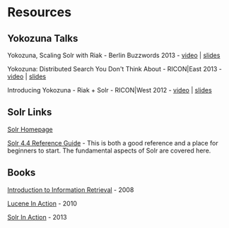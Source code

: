 Resources
=========

Yokozuna Talks
--------------

Yokozuna, Scaling Solr with Riak - Berlin Buzzwords 2013 - [video][bbuzz2013v] | [slides][bbuzz2013s]

Yokozuna: Distributed Search You Don't Think About - RICON|East 2013 - [video][re2013v] | [slides][re2013s]

Introducing Yokozuna - Riak + Solr - RICON|West 2012 - [video][rw2012v] | [slides][rw2012s]

Solr Links
----------

[Solr Homepage][solr-home]

[Solr 4.4 Reference Guide][solr-ref] - This is both a good reference and a place for beginners to start.  The fundamental aspects of Solr are covered here.


Books
-----

[Introduction to Information Retrieval][intro-to-ir] - 2008

[Lucene In Action][lia] - 2010

[Solr In Action][sia] - 2013


[bbuzz2013v]: http://www.youtube.com/watch?v=ETJqu5SmwOc&list=PLq-odUc2x7i8Qg4j2fix-QN6bjup-QYJW&index=12&noredirect=1
[bbuzz2013s]: https://speakerdeck.com/rzezeski/yokozuna-scaling-solr-with-riak

[intro-to-ir]: http://www.amazon.com/Introduction-Information-Retrieval-Christopher-Manning/dp/0521865719/ref=sr_1_sc_1?ie=UTF8&qid=1382015914&sr=8-1-spell&keywords=intorudction+to+information+retrieval

[lia]: http://www.amazon.com/Lucene-Action-Second-Edition-Covers/dp/1933988177/ref=sr_1_7?ie=UTF8&qid=1382015786&sr=8-7

[rw2012v]: http://vimeo.com/54266574
[rw2012s]: https://speakerdeck.com/basho/yokozuna-ricon

[re2013v]: http://www.youtube.com/watch?v=0kLJxgqd8yU&noredirect=1
[re2013s]: https://speakerdeck.com/rzezeski/yokozuna-distributed-search-you-dont-think-about

[sia]: http://www.amazon.com/Solr-Action-Trey-Grainger/dp/1617291021/ref=sr_1_1?ie=UTF8&qid=1382017502&sr=8-1&keywords=solr+in+action

[solr-home]: http://lucene.apache.org/solr/

[solr-ref]: http://archive.apache.org/dist/lucene/solr/ref-guide/apache-solr-ref-guide-4.4.pdf

